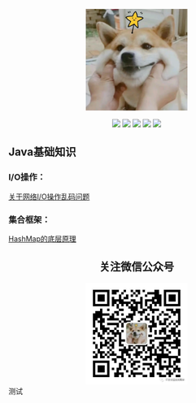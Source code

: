<p align="center">
    <a href="https://github.com/JavaLiuTongXue/JavaCoding" target="_blank">
        <img src="docs/image/touxiang.png" width="200" height="200"/>
    </a>
</p>

<p align="center">
  <a href="#公众号"><img src="https://img.shields.io/badge/%E5%85%AC%E4%BC%97%E5%8F%B7-不会说话的刘同学-lightgrey.svg"></a>
  <a href="https://juejin.cn/user/3505706534177976"><img src="https://img.shields.io/badge/juejin-掘金-blue.svg"></a>
  <a href="https://www.zhihu.com/people/bei-zhai-xian-sheng-63"><img src="https://img.shields.io/badge/zhihu-知乎-informational"></a>
  <a href="https://blog.csdn.net/weixin_42379035?spm=1000.2115.3001.5343"><img src="https://img.shields.io/badge/csdn-CSDN-red.svg"></a>
  <a href="https://www.cnblogs.com/JavaLiuTongXue/"><img src="https://img.shields.io/badge/cnblogs-博客园-important.svg"></a>
</p>



## Java基础知识

  ### I/O操作：
   
   [关于网络I/O操作乱码问题](https://www.cnblogs.com/JavaLiuTongXue/articles/16839160.html)
	   
  ### 集合框架：
   [HashMap的底层原理](https://mp.weixin.qq.com/s?__biz=Mzg2NjA3ODE4Ng==&mid=2247484176&idx=1&sn=6182b713a43487dd46b3c983c6dda1f5&chksm=ce511f95f9269683a6009232b0d5aa66aa01f49ab1a425798e39c5781bc4d9eda546866ed48f&token=479818814&lang=zh_CN#rd)
   

 <div align="center"><a name="公众号"><h2>关注微信公众号</h2></a></div>

<div align="center"> 

  <img src="docs/image/0.jpeg" width="200" height="200"/>

</div>
测试